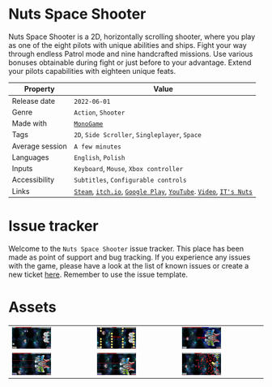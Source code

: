 # Nuts Space Shooter

Nuts Space Shooter is a 2D, horizontally scrolling shooter, where you play as one of the eight pilots with unique abilities and ships. Fight your way through endless Patrol mode and nine handcrafted missions. Use various bonuses obtainable during fight or just before to your advantage. Extend your pilots capabilities with eighteen unique feats.


| Property        | Value                                                                                                                                                                                                                                                                                                |
| ----------------- | ------------------------------------------------------------------------------------------------------------------------------------------------------------------------------------------------------------------------------------------------------------------------------------------------------ |
| Release date    | `2022-06-01`                                                                                                                                                                                                                                                                                         |
| Genre           | `Action`, `Shooter`                                                                                                                                                                                                                                                                                  |
| Made with       | [`MonoGame`]()                                                                                                                                                                                                                                                                                       |
| Tags            | `2D`, `Side Scroller`, `Singleplayer`, `Space`                                                                                                                                                                                                                                                       |
| Average session | `A few minutes`                                                                                                                                                                                                                                                                                      |
| Languages       | `English`, `Polish`                                                                                                                                                                                                                                                                                  |
| Inputs          | `Keyboard`, `Mouse`, `Xbox controller`                                                                                                                                                                                                                                                               |
| Accessibility   | `Subtitles`, `Configurable controls`                                                                                                                                                                                                                                                                 |
| Links           | [`Steam`](https://store.steampowered.com/app/1980990/Nuts_Space_Shooter/), [`itch.io`](https://itsnuts.itch.io/nuts-space-shooter), [`Google Play`](https://play.google.com/store/apps/details?id=com.itsnuts.spaceshooter2), [`YouTube`](https://www.youtube.com/channel/UCWgZaKqCx-Pbk4_4exvcADA/). [`Video`](https://www.youtube.com/embed/CbhTNevH6ec), [`IT's Nuts`](https://itsnuts.github.io) |

# Issue tracker

Welcome to the `Nuts Space Shooter` issue tracker. This place has been made as point of support and bug tracking. If you experience any issues with the game, please have a look at the list of known issues or create a new ticket [here](https://github.com/ITsNuts/NutsSpaceShooter/issues). Remember to use the issue template.

# Assets

<center>
  <table border="0">
    <tr>
      <td><img src="/assets/142756.png?raw=true" width="50%"/></td>
      <td><img src="/assets/142911.png?raw=true" width="50%"/></td>
      <td><img src="/assets/143303.png?raw=true" width="50%"/></td>
    </tr>
    <tr>
      <td><img src="/assets/143331.png?raw=true" width="50%"/></td>
      <td><img src="/assets/143339.png?raw=true" width="50%"/></td>
      <td><img src="/assets/143419.png?raw=true" width="50%"/></td>
    </tr>
  </table>
</center>
